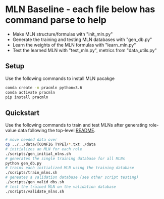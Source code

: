 # MLN Baseline - each file below has command parse to help
* Make MLN structure/formulas with "init_mln.py"
* Generate the training and testing MLN databases with "gen_db.py"
* Learn the weights of the MLN formulas with "learn_mln.py"
* Test the learned MLN with "test_mln.py", metrics from "data_utils.py"

## Setup
Use the following commands to install MLN pacakge
```bash
conda create -n pracmln python=3.6
conda activate pracmln
pip install pracmln
```

## Quickstart
Use the following commands to train and test MLNs after generating role-value data following the top-level [README](https://github.com/wliu88/multimodal_interactive_perception/blob/master/README.md).
```bash
# move needed data over
cp ../../data/[CONFIG TYPE]/*.txt ./data
# initializes an MLN for each role
./scripts/gen_initial_mlns.sh
# generates the single training database for all MLNs
python gen_db.py
# trains each initialized MLN using the training database
./scripts/train_mlns.sh
# geneates a validation database (see other script testing)
./scripts/gen_valid_dbs.sh
# test the trained MLN on the validation database
./scripts/validate_mlns.sh
```
